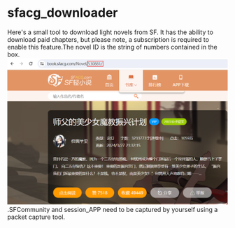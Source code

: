 # sfacg_downloader
Here's a small tool to download light novels from SF. It has the ability to download paid chapters, but please note, a subscription is required to enable this feature.The novel ID is the string of numbers contained in the box.
![image](https://github.com/CarrotsPie/sfacg_downloader/blob/main/p1.png)
.SFCommunity and session_APP need to be captured by yourself using a packet capture tool.
